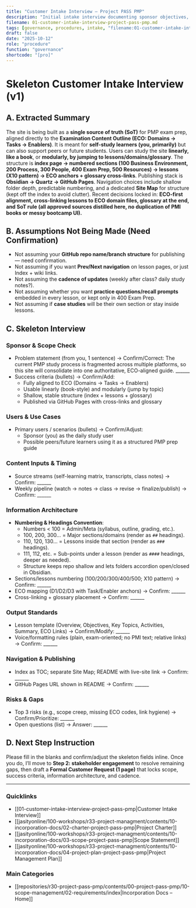 ```yaml
---
title: "Customer Intake Interview — Project PASS PMP"
description: "Initial intake interview documenting sponsor objectives, success criteria, and project assumptions for Project PASS PMP."
filename: 01-customer-intake-interview-project-pass-pmp.md
tags: [governance, procedures, intake, "filename:01-customer-intake-interview-project-pass-pmp.md"]
draft: false
date: "2025-10-12"
role: "procedure"
function: "governance"
shortcode: "[pro]"
---
```



# Skeleton Customer Intake Interview (v1)

## A. Extracted Summary
The site is being built as a **single source of truth (SoT)** for PMP exam prep, aligned directly to the **Examination Content Outline (ECO: Domains → Tasks → Enablers)**. It is meant for **self-study learners (you, primarily)** but can also support peers or future students. Users can study the site **linearly, like a book**, or **modularly, by jumping to lessons/domains/glossary**. The structure is **index page → numbered sections (100 Business Environment, 200 Process, 300 People, 400 Exam Prep, 500 Resources) → lessons (X10 pattern) → ECO anchors + glossary cross-links**. Publishing stack is **Obsidian → Quartz → GitHub Pages**. Navigation choices include shallow folder depth, predictable numbering, and a dedicated **Site Map** for structure (kept off the index to avoid clutter). Recent decisions locked in: **ECO-first alignment, cross-linking lessons to ECO domain files, glossary at the end, and SoT rule (all approved sources distilled here, no duplication of PMI books or messy bootcamp UI).**  

## B. Assumptions Not Being Made (Need Confirmation)
- Not assuming your **GitHub repo name/branch structure** for publishing — need confirmation.  
- Not assuming if you want **Prev/Next navigation** on lesson pages, or just Index + wiki links.  
- Not assuming the **cadence of updates** (weekly after class? daily study notes?).  
- Not assuming whether you want **practice questions/recall prompts** embedded in every lesson, or kept only in 400 Exam Prep.  
- Not assuming if **case studies** will be their own section or stay inside lessons.  

## C. Skeleton Interview

### Sponsor & Scope Check
- Problem statement (from you, 1 sentence) → Confirm/Correct: The current PMP study process is fragmented across multiple platforms, so this site will consolidate into one authoritative, ECO-aligned guide. ______  
- Success criteria (bullets) → Confirm/Add:  
  * Fully aligned to ECO (Domains → Tasks → Enablers)  
  * Usable linearly (book-style) and modularly (jump by topic)  
  * Shallow, stable structure (index + lessons + glossary)  
  * Published via GitHub Pages with cross-links and glossary  

### Users & Use Cases
- Primary users / scenarios (bullets) → Confirm/Adjust:  
  * Sponsor (you) as the daily study user  
  * Possible peers/future learners using it as a structured PMP prep guide  

### Content Inputs & Timing
- Source streams (self-learning matrix, transcripts, class notes) → Confirm: ______  
- Weekly pipeline (watch → notes → class → revise → finalize/publish) → Confirm: ______  

### Information Architecture
- **Numbering & Headings Convention**:  
  * Numbers < 100 = Admin/Meta (syllabus, outline, grading, etc.).  
  * 100, 200, 300… = Major sections/domains (render as `##` headings).  
  * 110, 120, 130… = Lessons inside that section (render as `###` headings).  
  * 111, 112, etc. = Sub-points under a lesson (render as `####` headings, deeper as needed).  
  * Structure keeps repo shallow and lets folders accordion open/closed in Obsidian.  
- Sections/lessons numbering (100/200/300/400/500; X10 pattern) → Confirm: ______  
- ECO mapping (D1/D2/D3 with Task/Enabler anchors) → Confirm: ______  
- Cross-linking + glossary placement → Confirm: ______  

### Output Standards
- Lesson template (Overview, Objectives, Key Topics, Activities, Summary, ECO Links) → Confirm/Modify: ______  
- Voice/formatting rules (plain, exam-oriented; no PMI text; relative links) → Confirm: ______  

### Navigation & Publishing
- Index as TOC; separate Site Map; README with live-site link → Confirm: ______  
- GitHub Pages URL shown in README → Confirm: ______  

### Risks & Gaps
- Top 3 risks (e.g., scope creep, missing ECO codes, link hygiene) → Confirm/Prioritize: ______  
- Open questions (list) → Answer: ______  

## D. Next Step Instruction
Please fill in the blanks and confirm/adjust the skeleton fields inline. Once you do, I’ll move to **Step 2: stakeholder engagement** to resolve remaining gaps, then draft a **Formal Customer Request (1 page)** that locks scope, success criteria, information architecture, and cadence.

------
### Quicklinks
- [[01-customer-intake-interview-project-pass-pmp|Customer Intake Interview]]  
- [[jasityonline/100-workshops/r33-project-managment/contents/10-incorporation-docs/02-charter-project-pass-pmp|Project Charter]]  
- [[jasityonline/100-workshops/r33-project-managment/contents/10-incorporation-docs/03-scope-project-pass-pmp|Scope Statement]]  
- [[jasityonline/100-workshops/r33-project-managment/contents/10-incorporation-docs/04-project-plan-project-pass-pmp|Project Management Plan]]

### Main Categories
- [[repositories/r30-project-pass-pmp/contents/00-project-pass-pmp/10-scope-management/02-requirements/index|Incorporation Docs – Home]]
